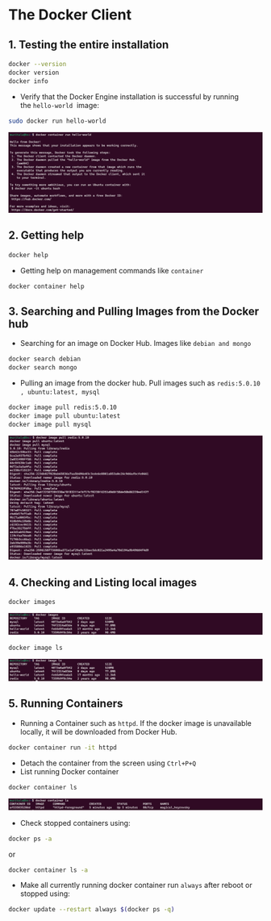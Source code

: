 # The Docker Client

## 1. Testing the entire installation

```bash
docker --version 
docker version
docker info

```

- Verify that the Docker Engine installation is successful by running the `hello-world`
 image:

```bash
sudo docker run hello-world
```

![Untitled](assets/images/the-docker-client/Untitled.png)

## 2. Getting help

```bash
docker help
```

- Getting help on management commands like `container`

```bash
docker container help
```

## 3. Searching and Pulling Images from the Docker hub

- Searching for an image on Docker Hub. Images like `debian and mongo`

```bash
docker search debian
docker search mongo
```

- Pulling an image from the docker hub. Pull images such as `redis:5.0.10 , ubuntu:latest, mysql`

```bash
docker image pull redis:5.0.10 
docker image pull ubuntu:latest
docker image pull mysql        
```

![Untitled](assets/images/the-docker-client//Untitled%201.png)

## 4. Checking and Listing local images

```bash
docker images
```

![Untitled](assets/images/the-docker-client//Untitled%202.png)

```bash
docker image ls
```

![Untitled](assets/images/the-docker-client//Untitled%203.png)

## 5. Running Containers

- Running a Container such as `httpd`. If the docker image is unavailable locally, it will be downloaded from Docker Hub.

```bash
docker container run -it httpd
```

- Detach the container from the screen using `Ctrl+P+Q`
- List running Docker container

```bash
docker container ls
```

![Untitled](assets/images/the-docker-client//Untitled%204.png)

- Check stopped containers using:
  
```bash
docker ps -a
```

or

```bash
docker container ls -a
```

- Make all currently running docker container run `always` after reboot or stopped using:

```bash
docker update --restart always $(docker ps -q)
```
